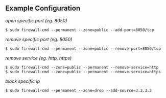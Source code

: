 ## Example Configuration
_open specific port (eg. 8050)_
```
$ sudo firewall-cmd --permanent --zone=public --add-port=8050/tcp
```
_remove specific port (eg. 8050)_
```
$ sudo firewall-cmd --permanent --zone=public --remove-port=8050/tcp
```
_remove service (eg. http, https)_
```
$ sudo firewall-cmd --zone=public --permanent --remove-service=http
$ sudo firewall-cmd --zone=public --permanent --remove-service=https
```
_block specific ip_
```
$ sudo firewall-cmd --permanent --zone=drop --add-source=3.3.3.3
```